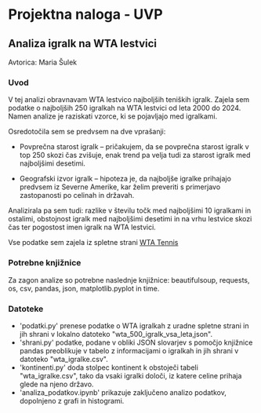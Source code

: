 # Projektna naloga - UVP
## Analiza igralk na WTA lestvici
Avtorica: Maria Šulek

### Uvod 
V tej analizi obravnavam WTA lestvico najboljših teniških igralk. Zajela sem podatke o najboljših 250 igralkah na WTA lestvici od leta 2000 do 2024. Namen analize je raziskati vzorce, ki se pojavljajo med igralkami.

Osredotočila sem se predvsem na dve vprašanji:

- Povprečna starost igralk – pričakujem, da se povprečna starost igralk v top 250 skozi čas zvišuje, enak trend pa velja tudi za starost igralk med najboljšimi desetimi.

- Geografski izvor igralk – hipoteza je, da najboljše igralke prihajajo predvsem iz Severne Amerike, kar želim preveriti s primerjavo zastopanosti po celinah in državah.

Analizirala pa sem tudi: razlike v številu točk med najboljšimi 10 igralkami in ostalimi, obstojnost igralk med najboljšimi desetimi in na vrhu lestvice skozi čas ter pogostost imen igralk na WTA lestvici.

Vse podatke sem zajela iz spletne strani [WTA Tennis](https://www.wtatennis.com/rankings/singles)

### Potrebne knjižnice
Za zagon analize so potrebne naslednje knjižnice:
beautifulsoup, requests, os, csv, pandas, json, matplotlib.pyplot in time.

### Datoteke
- 'podatki.py' prenese podatke o WTA igralkah z uradne spletne strani in jih shrani v lokalno datoteko "wta_500_igralk_vsa_leta,json".
- 'shrani.py' podatke, podane v obliki JSON slovarjev s pomočjo knjižnice pandas preoblikuje v tabelo z informacijami o igralkah in jih shrani v datoteko "wta_igralke.csv".
- 'kontinenti.py' doda stolpec kontinent k obstoječi tabeli "wta_igralke.csv", tako da vsaki igralki določi, iz katere celine prihaja glede na njeno državo.
- 'analiza_podatkov.ipynb' prikazuje zaključeno analizo podatkov, dopolnjeno z grafi in histogrami.
